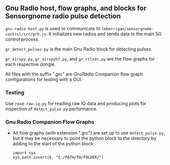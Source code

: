 ## Gnu Radio host, flow graphs, and blocks for Sensorgnome radio pulse detection

`gnu-radio-host.py` is used to communicate to `leberrigan/sensorgnome-control/src/grh.js`.
It initializes new radios and sends data to the main SG control process.

`gr_detect_pulses.py` is the main Gnu Radio block for detecting pulses.

`gr_airspy.py`, `gr_airspyhf.py`, and `gr_rtlsdr.py` are the flow graphs for each respective dongle.

All files with the suffix ".grc" are GnuRadio Companion flow graph configurations for testing with a GUI.

### Testing

Use `read-raw-iq.py` for reading raw IQ data and producing plots for inspection of `detect_pulse.py` performance.

### Gnu Radio Companion Flow Graphs

- All flow graphs (with extension ".grc") are set up to use `detect_pulse.py`, but it may be necessary to point the python block to the directory by adding to the start of the python block:

    ```
    import sys
    sys.path.insert(0, "C:/PATH/TO/FOLDER/")
    ```
